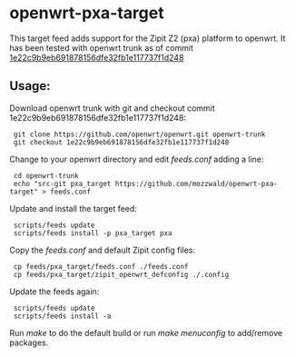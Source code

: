 # openwrt-pxa-target
This target feed adds support for the Zipit Z2 (pxa) platform to openwrt. It has been tested with openwrt trunk as of commit [1e22c9b9eb691878156dfe32fb1e117737f1d248](https://github.com/openwrt/openwrt/commit/1e22c9b9eb691878156dfe32fb1e117737f1d248)

## Usage:
Download openwrt trunk with git and checkout commit 1e22c9b9eb691878156dfe32fb1e117737f1d248:

     git clone https://github.com/openwrt/openwrt.git openwrt-trunk
     git checkout 1e22c9b9eb691878156dfe32fb1e117737f1d248

Change to your openwrt directory and edit _feeds.conf_ adding a line:

     cd openwrt-trunk
     echo "src-git pxa_target https://github.com/mozzwald/openwrt-pxa-target" > feeds.conf

Update and install the target feed:

     scripts/feeds update
     scripts/feeds install -p pxa_target pxa

Copy the _feeds.conf_ and default Zipit config files:

     cp feeds/pxa_target/feeds.conf ./feeds.conf
     cp feeds/pxa_target/zipit_openwrt_defconfig ./.config

Update the feeds again:

     scripts/feeds update
     scripts/feeds install -a

Run _make_ to do the default build or run _make menuconfig_ to add/remove packages.

